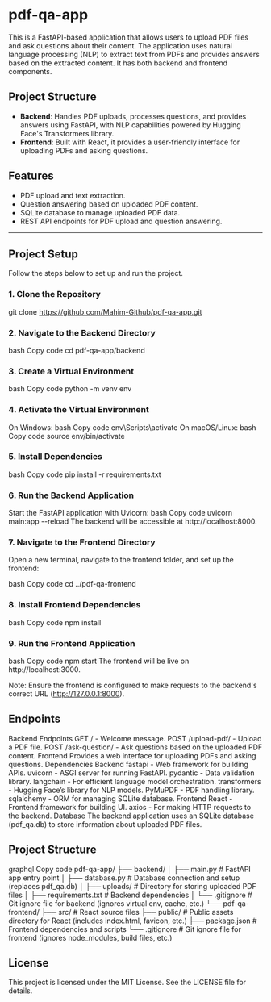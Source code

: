 # pdf-qa-app

This is a FastAPI-based application that allows users to upload PDF files and ask questions about their content. The application uses natural language processing (NLP) to extract text from PDFs and provides answers based on the extracted content. It has both backend and frontend components.

## Project Structure

- **Backend**: Handles PDF uploads, processes questions, and provides answers using FastAPI, with NLP capabilities powered by Hugging Face's Transformers library.
- **Frontend**: Built with React, it provides a user-friendly interface for uploading PDFs and asking questions.

## Features

- PDF upload and text extraction.
- Question answering based on uploaded PDF content.
- SQLite database to manage uploaded PDF data.
- REST API endpoints for PDF upload and question answering.

---

## Project Setup

Follow the steps below to set up and run the project.

### 1. Clone the Repository
git clone https://github.com/Mahim-Github/pdf-qa-app.git
### 2. Navigate to the Backend Directory
bash
Copy code
cd pdf-qa-app/backend
### 3. Create a Virtual Environment
bash
Copy code
python -m venv env
### 4. Activate the Virtual Environment
On Windows:
bash
Copy code
env\Scripts\activate
On macOS/Linux:
bash
Copy code
source env/bin/activate
### 5. Install Dependencies
bash
Copy code
pip install -r requirements.txt
### 6. Run the Backend Application
Start the FastAPI application with Uvicorn:
bash
Copy code
uvicorn main:app --reload
The backend will be accessible at http://localhost:8000.

### 7. Navigate to the Frontend Directory
Open a new terminal, navigate to the frontend folder, and set up the frontend:

bash
Copy code
cd ../pdf-qa-frontend
### 8. Install Frontend Dependencies
bash
Copy code
npm install
### 9. Run the Frontend Application
bash
Copy code
npm start
The frontend will be live on http://localhost:3000.

Note: Ensure the frontend is configured to make requests to the backend's correct URL (http://127.0.0.1:8000).

## Endpoints
Backend Endpoints
GET / - Welcome message.
POST /upload-pdf/ - Upload a PDF file.
POST /ask-question/ - Ask questions based on the uploaded PDF content.
Frontend
Provides a web interface for uploading PDFs and asking questions.
Dependencies
Backend
fastapi - Web framework for building APIs.
uvicorn - ASGI server for running FastAPI.
pydantic - Data validation library.
langchain - For efficient language model orchestration.
transformers - Hugging Face’s library for NLP models.
PyMuPDF - PDF handling library.
sqlalchemy - ORM for managing SQLite database.
Frontend
React - Frontend framework for building UI.
axios - For making HTTP requests to the backend.
Database
The backend application uses an SQLite database (pdf_qa.db) to store information about uploaded PDF files.

## Project Structure
graphql
Copy code
pdf-qa-app/
├── backend/
│   ├── main.py              # FastAPI app entry point
│   ├── database.py          # Database connection and setup (replaces pdf_qa.db)
│   ├── uploads/             # Directory for storing uploaded PDF files
│   ├── requirements.txt     # Backend dependencies
│   └── .gitignore           # Git ignore file for backend (ignores virtual env, cache, etc.)
└── pdf-qa-frontend/
    ├── src/                 # React source files
    ├── public/              # Public assets directory for React (includes index.html, favicon, etc.)
    ├── package.json         # Frontend dependencies and scripts
    └── .gitignore           # Git ignore file for frontend (ignores node_modules, build files, etc.)

## License
This project is licensed under the MIT License. See the LICENSE file for details.
